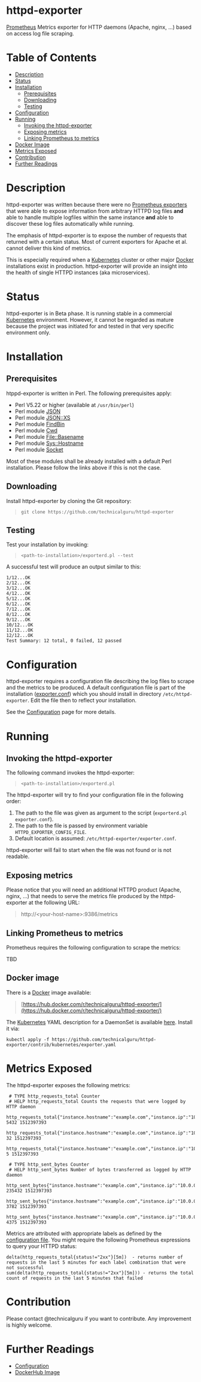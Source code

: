 # httpd-exporter
[Prometheus](https://prometheus.io/) Metrics exporter for HTTP daemons (Apache, nginx, ...) based on 
access log file scraping.

# Table of Contents
* [Description](#user-content-description)
* [Status](#user-content-status)
* [Installation](#user-content-installation)
  * [Prerequisites](#user-content-prerequisites)
  * [Downloading](#user-content-downloading)
  * [Testing](#user-content-testing)
* [Configuration](#user-content-configuration)
* [Running](#user-content-running)
  * [Invoking the httpd-exporter](#user-content-invoking-the-httpd-exporter)
  * [Exposing metrics](#user-content-exposing-metrics)
  * [Linking Prometheus to metrics](#user-content-linking-prometheus-to-metrics)
* [Docker Image](#user-content-docker-image)
* [Metrics Exposed](#user-content-metrics-exposed)
* [Contribution](#user-content-contribution)
* [Further Readings](#user-content-further-readings)

# Description
httpd-exporter was written because there were no [Prometheus exporters](https://prometheus.io/docs/instrumenting/exporters/)
that were able to expose information from arbitrary HTTPD log files **and** able to handle multiple logfiles 
within the same instance **and** able to discover these log files automatically while running.

The emphasis of httpd-exporter is to expose the number of requests that returned with a certain status. Most of
current exporters for Apache et al. cannot deliver this kind of metrics. 

This is especially required when a [Kubernetes](https://kubernetes.io/) cluster or other major [Docker](https://docker.io/) 
installations exist in production. httpd-exporter will provide an insight into the health of single HTTPD 
instances (aka microservices).

# Status
httpd-exporter is in Beta phase. It is running stable in a commercial [Kubernetes](https://kubernetes.io/)
environment. However, it cannot be regarded as mature because the project was initiated for and tested in that 
very specific environment only.

# Installation
## Prerequisites
htppd-exporter is written in Perl. The following prerequisites apply:

* Perl V5.22 or higher (available at `/usr/bin/perl`)
* Perl module [JSON](http://search.cpan.org/perldoc?JSON)
* Perl module [JSON::XS](http://search.cpan.org/~mlehmann/JSON-XS-3.04/XS.pm)
* Perl module [FindBin](https://perldoc.perl.org/FindBin.html)
* Perl module [Cwd](https://perldoc.perl.org/Cwd.html)
* Perl module [File::Basename](https://perldoc.perl.org/File/Basename.html)
* Perl module [Sys::Hostname](https://perldoc.perl.org/Sys/Hostname.html)
* Perl module [Socket](https://perldoc.perl.org/Socket.html)

Most of these modules shall be already installed with a default Perl installation. Please follow the links above if this is not the case.

## Downloading
Install httpd-exporter by cloning the Git repository:

> `git clone https://github.com/technicalguru/httpd-exporter`

## Testing
Test your installation by invoking:

> `<path-to-installation>/exporterd.pl --test`

A successful test will produce an output similar to this:
```
1/12...OK
2/12...OK
3/12...OK
4/12...OK
5/12...OK
6/12...OK
7/12...OK
8/12...OK
9/12...OK
10/12...OK
11/12...OK
12/12...OK
Test Summary: 12 total, 0 failed, 12 passed
```

# Configuration
httpd-exporter requires a configuration file describing the log files to scrape and the metrics to be produced. A default configuration file
is part of the installation ([exporter.conf](examples/exporter.conf)) which you should install in directory `/etc/httpd-exporter`. Edit the file then to reflect
your installation. 

See the [Configuration](help/CONFIGURATION.md) page for more details.

# Running
## Invoking the httpd-exporter
The following command invokes the httpd-exporter:

> `<path-to-installation>/exporterd.pl`

The httpd-exporter will try to find your configuration file in the following order:

1. The path to the file was given as argument to the script (`exporterd.pl exporter.conf`).
1. The path to the file is passed by environment variable `HTTPD_EXPORTER_CONFIG_FILE`.
1. Default location is assumed: `/etc/httpd-exporter/exporter.conf`.

httpd-exporter will fail to start when the file was not found or is not readable.

## Exposing metrics
Please notice that you will need an additional HTTPD product (Apache, nginx, ...) that needs to serve
the metrics file produced by the httpd-exporter at the following URL:

> http://&lt;your-host-name&gt;:9386/metrics

## Linking Prometheus to metrics
Prometheus requires the following configuration to scrape the metrics:

TBD

## Docker image
There is a [Docker](https://docker.io/) image available:

> [https://hub.docker.com/r/technicalguru/httpd-exporter/](https://hub.docker.com/r/technicalguru/httpd-exporter/)

The [Kubernetes](https://kubernetes.io/) YAML description for a DaemonSet is available [here](contrib/kubernetes/exporter.yaml).
Install it via:

```
kubectl apply -f https://github.com/technicalguru/httpd-exporter/contrib/kubernetes/exporter.yaml
```

# Metrics Exposed
The httpd-exporter exposes the following metrics:

```
 # TYPE http_requests_total Counter
 # HELP http_requests_total Counts the requests that were logged by HTTP daemon
 http_requests_total{"instance.hostname":"example.com","instance.ip":"10.0.0.10","method":"GET","status":"2xx"} 5432 1512397393
 http_requests_total{"instance.hostname":"example.com","instance.ip":"10.0.0.10","method":"GET","status":"4xx"} 32 1512397393
 http_requests_total{"instance.hostname":"example.com","instance.ip":"10.0.0.10","method":"GET","status":"5xx"} 5 1512397393

 # TYPE http_sent_bytes Counter
 # HELP http_sent_bytes Number of bytes transferred as logged by HTTP daemon
 http_sent_bytes{"instance.hostname":"example.com","instance.ip":"10.0.0.10","method":"GET","status":"2xx"} 235432 1512397393
 http_sent_bytes{"instance.hostname":"example.com","instance.ip":"10.0.0.10","method":"GET","status":"4xx"} 3782 1512397393
 http_sent_bytes{"instance.hostname":"example.com","instance.ip":"10.0.0.10","method":"GET","status":"5xx"} 4375 1512397393
```

Metrics are attributed with appropriate labels as defined by the [configuration file](help/CONFIGURATION.md). You might 
require the following Prometheus expressions to query your HTTPD status:

```
delta(http_requests_total{status!="2xx"}[5m])  - returns number of requests in the last 5 minutes for each label combination that were not successful
sum(delta(http_requests_total{status!="2xx"}[5m])) - returns the total count of requests in the last 5 minutes that failed
```

# Contribution

Please contact @technicalguru if you want to contribute. Any improvement is highly welcome.

# Further Readings

* [Configuration](help/CONFIGURATION.md)
* [DockerHub Image](https://hub.docker.com/r/technicalguru/httpd-exporter/)


